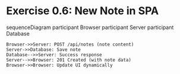 # Exercise 0.6: New Note in SPA

sequenceDiagram
participant Browser
participant Server
participant Database

    Browser->>Server: POST /api/notes (note content)
    Server->>Database: Save note
    Database-->>Server: Success response
    Server-->>Browser: 201 Created (with note data)
    Browser->>Browser: Update UI dynamically
